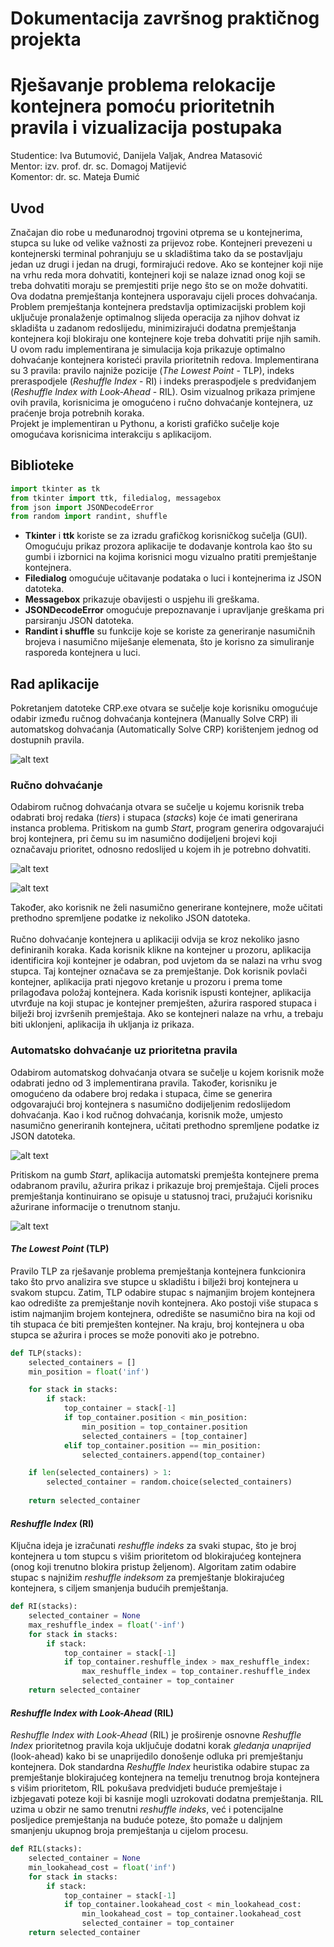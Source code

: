 # Dokumentacija završnog praktičnog projekta
# Rješavanje problema relokacije kontejnera pomoću prioritetnih pravila i vizualizacija postupaka
Studentice: Iva Butumović, Danijela Valjak, Andrea Matasović <br/>
Mentor: izv. prof. dr. sc. Domagoj Matijević <br/>
Komentor: dr. sc. Mateja Đumić <br/>

## Uvod
Značajan dio robe u međunarodnoj trgovini otprema se u kontejnerima, stupca su luke od velike važnosti za prijevoz robe. Kontejneri prevezeni u kontejnerski terminal pohranjuju se u skladištima tako da se postavljaju jedan uz drugi i jedan na drugi, formirajući redove.
Ako se kontejner koji nije na vrhu reda mora dohvatiti, kontejneri koji se nalaze iznad onog koji se treba dohvatiti moraju se premjestiti prije nego što se on može dohvatiti. Ova dodatna premještanja kontejnera usporavaju cijeli proces dohvaćanja.
Problem premještanja kontejnera predstavlja optimizacijski problem koji uključuje
pronalaženje optimalnog slijeda operacija za njihov dohvat iz skladišta u zadanom
redoslijedu, minimizirajući dodatna premještanja kontejnera koji blokiraju one kontejnere koje treba dohvatiti prije njih samih.
U ovom radu implementirana je simulacija koja prikazuje optimalno dohvaćanje kontejnera
koristeći pravila prioritetnih redova. Implementirana su 3 pravila: pravilo najniže pozicije (*The Lowest Point* - TLP), indeks preraspodjele (*Reshuffle Index* - RI) i indeks preraspodjele s predviđanjem (*Reshuffle Index with Look-Ahead* - RIL). Osim vizualnog prikaza primjene ovih pravila, korisnicima je omogućeno i ručno dohvaćanje kontejnera, uz praćenje broja
potrebnih koraka. <br/>
Projekt je implementiran u Pythonu, a koristi grafičko sučelje koje omogućava korisnicima interakciju s aplikacijom.

## Biblioteke
```python
import tkinter as tk
from tkinter import ttk, filedialog, messagebox
from json import JSONDecodeError
from random import randint, shuffle
```
* **Tkinter** i **ttk** koriste se za izradu grafičkog korisničkog sučelja (GUI). Omogućuju prikaz prozora aplikacije te dodavanje kontrola kao što su gumbi i izbornici na kojima korisnici mogu vizualno pratiti premještanje kontejnera.
* **Filedialog** omogućuje učitavanje podataka o luci i kontejnerima iz JSON datoteka.
* **Messagebox** prikazuje obavijesti o uspjehu ili greškama.
* **JSONDecodeError** omogućuje prepoznavanje i upravljanje greškama pri parsiranju JSON datoteka.
* **Randint i shuffle** su funkcije koje se koriste za generiranje nasumičnih brojeva i nasumično miješanje elemenata, što je korisno za simuliranje rasporeda kontejnera u luci.

## Rad aplikacije
Pokretanjem datoteke CRP.exe otvara se sučelje koje korisniku omogućuje odabir između ručnog dohvaćanja kontejnera (Manually Solve CRP) ili automatskog dohvaćanja (Automatically Solve CRP) korištenjem jednog od dostupnih pravila.  <br/>

![alt text](https://github.com/andreamatasovic/ZPP/blob/main/img/crp.png) <br/>

### Ručno dohvaćanje
Odabirom ručnog dohvaćanja otvara se sučelje u kojemu korisnik treba odabrati broj redaka (*tiers*) i stupaca (*stacks*) koje će imati generirana instanca problema. Pritiskom na gumb *Start*, program generira odgovarajući broj kontejnera, pri čemu su im nasumično dodijeljeni brojevi koji označavaju prioritet, odnosno redoslijed u kojem ih je potrebno dohvatiti.

![alt text](https://github.com/andreamatasovic/ZPP/blob/main/img/2.png) <br/>

![alt text](https://github.com/andreamatasovic/ZPP/blob/main/img/3.png) <br/>

Također, ako korisnik ne želi nasumično generirane kontejnere, može učitati prethodno spremljene podatke iz nekoliko JSON datoteka.  <br/>
<br/>
Ručno dohvaćanje kontejnera u aplikaciji odvija se kroz nekoliko jasno definiranih koraka. Kada korisnik klikne na kontejner u prozoru, aplikacija identificira koji kontejner je odabran, pod uvjetom da se nalazi na vrhu svog stupca. Taj kontejner označava se za premještanje. Dok korisnik povlači kontejner, aplikacija prati njegovo kretanje u prozoru i prema tome prilagođava položaj kontejnera. Kada korisnik ispusti kontejner, aplikacija utvrđuje na koji stupac je kontejner premješten, ažurira raspored stupaca i bilježi broj izvršenih premještaja. Ako se kontejneri nalaze na vrhu, a trebaju biti uklonjeni, aplikacija ih ukljanja iz prikaza.  <br/>

### Automatsko dohvaćanje uz prioritetna pravila
Odabirom automatskog dohvaćanja otvara se sučelje u kojem korisnik može odabrati jedno od 3 implementirana pravila. Također, korisniku je omogućeno da odabere broj redaka i stupaca, čime se generira odgovarajući broj kontejnera s nasumično dodijeljenim redoslijedom dohvaćanja. Kao i kod ručnog dohvaćanja, korisnik može, umjesto nasumično generiranih kontejnera, učitati prethodno spremljene podatke iz JSON datoteka.

![alt text](https://github.com/andreamatasovic/ZPP/blob/main/img/4.png) <br/>

Pritiskom na gumb _Start_, aplikacija automatski premješta kontejnere prema odabranom pravilu, ažurira prikaz i prikazuje broj premještaja. Cijeli proces premještanja kontinuirano se opisuje u statusnoj traci, pružajući korisniku ažurirane informacije o trenutnom stanju.

![alt text](https://github.com/andreamatasovic/ZPP/blob/main/img/5.png) <br/>

#### *The Lowest Point* (TLP)
Pravilo TLP za rješavanje problema premještanja kontejnera funkcionira tako što prvo analizira sve stupce u skladištu i bilježi broj kontejnera u svakom stupcu. Zatim, TLP odabire stupac s najmanjim brojem kontejnera kao odredište za premještanje novih kontejnera. Ako postoji više stupaca s istim najmanjim brojem kontejnera, odredište se nasumično bira na koji od tih stupaca će biti premješten kontejner. Na kraju, broj kontejnera u oba stupca se ažurira i proces se može ponoviti ako je potrebno.
```python
def TLP(stacks):
    selected_containers = []
    min_position = float('inf')

    for stack in stacks:
        if stack:
            top_container = stack[-1]
            if top_container.position < min_position:
                min_position = top_container.position
                selected_containers = [top_container]
            elif top_container.position == min_position:
                selected_containers.append(top_container)

    if len(selected_containers) > 1:
        selected_container = random.choice(selected_containers)
    
    return selected_container
```
#### *Reshuffle Index* (RI)
Ključna ideja je izračunati *reshuffle indeks* za svaki stupac, što je broj kontejnera u tom stupcu s višim prioritetom od blokirajućeg kontejnera (onog koji trenutno blokira pristup željenom). Algoritam zatim odabire stupac s najnižim _reshuffle indeksom_ za premještanje blokirajućeg kontejnera, s ciljem smanjenja budućih premještanja. 
```python
def RI(stacks):
    selected_container = None
    max_reshuffle_index = float('-inf')
    for stack in stacks:
        if stack:
            top_container = stack[-1]
            if top_container.reshuffle_index > max_reshuffle_index:
                max_reshuffle_index = top_container.reshuffle_index
                selected_container = top_container
    return selected_container
```
#### *Reshuffle Index with Look-Ahead* (RIL)
_Reshuffle Index with Look-Ahead_ (RIL) je proširenje osnovne _Reshuffle Index_ prioritetnog pravila koja uključuje dodatni korak *gledanja unaprijed* (look-ahead) kako bi se unaprijedilo donošenje odluka pri premještanju kontejnera. Dok standardna _Reshuffle Index_ heuristika odabire stupac za premještanje blokirajućeg kontejnera na temelju trenutnog broja kontejnera s višim prioritetom, RIL pokušava predvidjeti buduće premještaje i izbjegavati poteze koji bi kasnije mogli uzrokovati dodatna premještanja.
RIL uzima u obzir ne samo trenutni _reshuffle indeks_, već i potencijalne posljedice premještanja na buduće poteze, što pomaže u daljnjem smanjenju ukupnog broja premještanja u cijelom procesu.
```python
def RIL(stacks):
    selected_container = None
    min_lookahead_cost = float('inf')
    for stack in stacks:
        if stack:
            top_container = stack[-1]
            if top_container.lookahead_cost < min_lookahead_cost:
                min_lookahead_cost = top_container.lookahead_cost
                selected_container = top_container
    return selected_container
```

